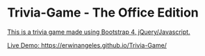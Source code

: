 # Trivia-Game - The Office Edition
<a img src="https://erwinangeles.github.io/Trivia-Game/assets/images/trivia.png" href="https://erwinangeles.github.io/Trivia-Game/"/>
This is a trivia game made using Bootstrap 4, jQuery/Javascript.

Live Demo: https://erwinangeles.github.io/Trivia-Game/
